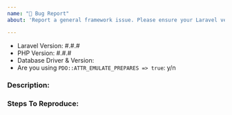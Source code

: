 ```yaml
---
name: "🐛 Bug Report"
about: 'Report a general framework issue. Please ensure your Laravel version is still supported: https://laravel.com/docs/releases#support-policy'

---
```


- Laravel Version: #.#.#
- PHP Version: #.#.#
- Database Driver & Version:
- Are you using `PDO::ATTR_EMULATE_PREPARES => true`: y/n

### Description:


### Steps To Reproduce:
